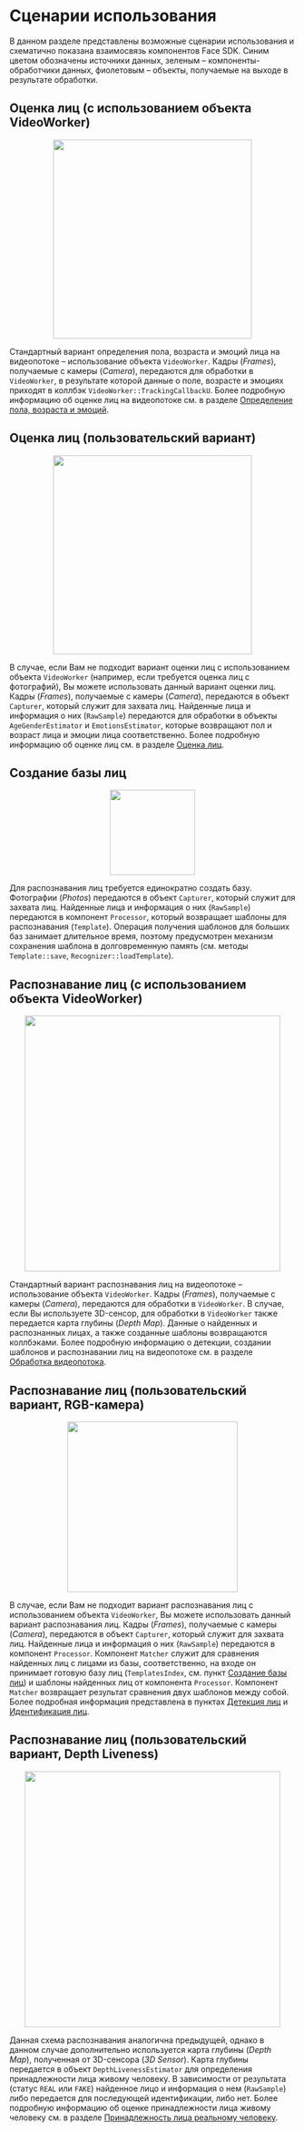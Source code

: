 # Сценарии использования

В данном разделе представлены возможные сценарии использования и схематично показана взаимосвязь компонентов Face SDK. Синим цветом обозначены источники данных, зеленым – компоненты-обработчики данных, фиолетовым – объекты, получаемые на выходе в результате обработки.

## Оценка лиц (с использованием объекта VideoWorker)

<p align="center">
<img width="350" src="../img/scheme_analytics_vw.png"><br>
</p>

Стандартный вариант определения пола, возраста и эмоций лица на видеопотоке – использование объекта `VideoWorker`. Кадры (*Frames*), получаемые с камеры (*Camera*), передаются для обработки в `VideoWorker`, в результате которой данные о поле, возрасте и эмоциях приходят в коллбэк `VideoWorker::TrackingCallbackU`. Более подробную информацию об оценке лиц на видеопотоке см. в разделе [Определение пола, возраста и эмоций](development/video_stream_processing.md#определение-пола-возраста-и-эмоций).

## Оценка лиц (пользовательский вариант)

<p align="center">
<img width="350" src="../img/scheme_analytics_custom.png"><br>
</p>

В случае, если Вам не подходит вариант оценки лиц с использованием объекта `VideoWorker` (например, если требуется оценка лиц с фотографий), Вы можете использовать данный вариант оценки лиц. Кадры (*Frames*), получаемые с камеры (*Camera*), передаются в объект `Capturer`, который служит для захвата лиц. Найденные лица и информация о них (`RawSample`) передаются для обработки в объекты `AgeGenderEstimator` и `EmotionsEstimator`, которые возвращают пол и возраст лица и эмоции лица соответственно. Более подробную информацию об оценке лиц см. в разделе [Оценка лиц](development/face_estimation.md).

## Создание базы лиц

<p align="center">
<img width="150" src="../img/scheme_database_creation.png"><br>
</p>

Для распознавания лиц требуется единократно создать базу. Фотографии (*Photos*) передаются в объект `Capturer`, который служит для захвата лиц. Найденные лица и информация о них (`RawSample`) передаются в компонент `Processor`, который возвращает шаблоны для распознавания (`Template`). Операция получения шаблонов для больших баз занимает длительное время, поэтому предусмотрен механизм сохранения шаблона в долговременную память (см. методы `Template::save`, `Recognizer::loadTemplate`).

## Распознавание лиц (с использованием объекта VideoWorker)

<p align="center">
<img width="450" src="../img/scheme_recognition_vw.png"><br>
</p>

Стандартный вариант распознавания лиц на видеопотоке – использование объекта `VideoWorker`. Кадры (*Frames*), получаемые с камеры (*Camera*), передаются для обработки в `VideoWorker`. В случае, если Вы используете 3D-сенсор, для обработки в `VideoWorker` также передается карта глубины (*Depth Map*). Данные о найденных и распознанных лицах, а также созданные шаблоны возвращаются коллбэками. Более подробную информацию о детекции, создании шаблонов и распознавании лиц на видеопотоке см. в разделе [Обработка видеопотока](development/video_stream_processing.md).

## Распознавание лиц (пользовательский вариант, RGB-камера)

<p align="center">
<img width="300" src="../img/scheme_recognition_custom_camera.png"><br>
</p>

В случае, если Вам не подходит вариант распознавания лиц с использованием объекта `VideoWorker`, Вы можете использовать данный вариант распознавания лиц. Кадры (*Frames*), получаемые с камеры (*Camera*), передаются в объект `Capturer`, который служит для захвата лиц. Найденные лица и информация о них (`RawSample`) передаются в компонент `Processor`. Компонент `Matcher` служит для сравнения найденных лиц с лицами из базы, соответственно, на входе он принимает готовую базу лиц (`TemplatesIndex`, см. пункт [Создание базы лиц](#создание-базы-лиц)) и шаблоны найденных лиц от компонента `Processor`. Компонент `Matcher` возвращает результат сравнения двух шаблонов между собой. Более подробная информация представлена в пунктах [Детекция лиц](development/face_capturing.md) и [Идентификация лиц](development/face_identification.md).

## Распознавание лиц (пользовательский вариант, Depth Liveness)

<p align="center">
<img width="450" src="../img/scheme_recognition_custom_3dsensor.png"><br>
</p>

Данная схема распознавания аналогична предыдущей, однако в данном случае дополнительно используется карта глубины (*Depth Map*), полученная от 3D-сенсора (*3D Sensor*). Карта глубины передается в объект `DepthLivenessEstimator` для определения принадлежности лица живому человеку. В зависимости от результата (статус `REAL` или `FAKE`) найденное лицо и информация о нем (`RawSample`) либо передается для последующей идентификации, либо нет. Более подробную информацию об оценке принадлежности лица живому человеку см. в разделе [Принадлежность лица реальному человеку](development/face_estimation.md#принадлежность-лица-реальному-человеку).
